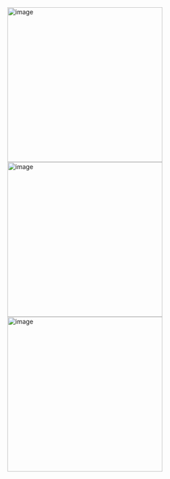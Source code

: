 <img width="350" alt="image" src="https://github.com/denyssvorin/Movies_app/assets/97185572/1730d2a4-36e9-42f4-901b-3b043d63b800">

<img width="350" alt="image" src="https://github.com/denyssvorin/Movies_app/assets/97185572/0914ba4d-c79e-4c9a-826e-ea98e5364fcb">

<img width="350" alt="image" src="https://github.com/denyssvorin/Movies_app/assets/97185572/b1a21213-19bd-4fab-b095-65a185ab45a2">
